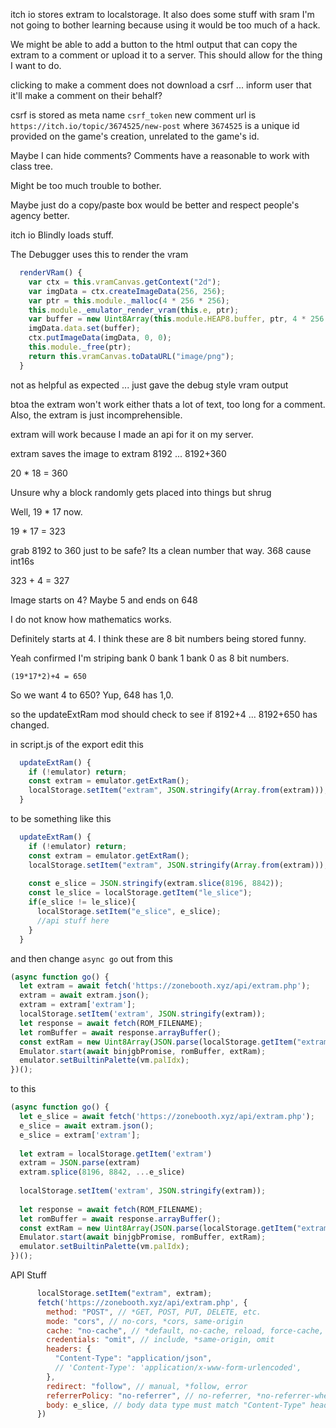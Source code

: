 itch io stores extram to localstorage. It also does some stuff with sram I'm not going to bother learning because using it would be too much of a hack.

We might be able to add a button to the html output that can copy the extram to a comment or upload it to a server. This should allow for the thing I want to do.

clicking to make a comment does not download a csrf ... inform user that it'll make a comment on their behalf?

csrf is stored as meta name `csrf_token` 
new comment url is `https://itch.io/topic/3674525/new-post` where `3674525` is a unique id provided on the game's creation, unrelated to the game's id.

Maybe I can hide comments?
Comments have a reasonable to work with class tree.

Might be too much trouble to bother.

Maybe just do a copy/paste box would be better and respect people's agency better.

itch io Blindly loads stuff.

The Debugger uses this to render the vram

```javascript
  renderVRam() {
    var ctx = this.vramCanvas.getContext("2d");
    var imgData = ctx.createImageData(256, 256);
    var ptr = this.module._malloc(4 * 256 * 256);
    this.module._emulator_render_vram(this.e, ptr);
    var buffer = new Uint8Array(this.module.HEAP8.buffer, ptr, 4 * 256 * 256);
    imgData.data.set(buffer);
    ctx.putImageData(imgData, 0, 0);
    this.module._free(ptr);
    return this.vramCanvas.toDataURL("image/png");
  }
```

not as helpful as expected ... just gave the debug style vram output

btoa the extram won't work either thats a lot of text, too long for a comment. Also, the extram is just incomprehensible.

extram will work because I made an api for it on my server.

extram saves the image to extram 8192 ... 8192+360

20 * 18 = 360

Unsure why a block randomly gets placed into things but shrug

Well, 19 * 17 now. 

19 * 17 = 323

grab 8192 to 360 just to be safe? Its a clean number that way.
368 cause int16s 

323 + 4 = 327

Image starts on 4? Maybe 5 and ends on 648

I do not know how mathematics works.

Definitely starts at 4. I think these are 8 bit numbers being stored funny.

Yeah confirmed I'm striping bank 0 bank 1 bank 0 as 8 bit numbers.

`(19*17*2)+4 = 650`

So we want 4 to 650? Yup, 648 has 1,0.


so the updateExtRam mod should check to see if 8192+4 ... 8192+650 has changed.

in script.js of the export edit this

```js
  updateExtRam() {
    if (!emulator) return;
    const extram = emulator.getExtRam();
    localStorage.setItem("extram", JSON.stringify(Array.from(extram)));
  }
```

to be something like this

```js
  updateExtRam() {
    if (!emulator) return;
    const extram = emulator.getExtRam();
    localStorage.setItem("extram", JSON.stringify(Array.from(extram)));
    
    const e_slice = JSON.stringify(extram.slice(8196, 8842));
    const le_slice = localStorage.getItem("le_slice");
    if(e_slice != le_slice){
      localStorage.setItem("e_slice", e_slice);
      //api stuff here
    }
  }
```

and then change `async go` out from this

```js
(async function go() {
  let extram = await fetch('https://zonebooth.xyz/api/extram.php');
  extram = await extram.json();
  extram = extram['extram'];
  localStorage.setItem('extram', JSON.stringify(extram));
  let response = await fetch(ROM_FILENAME);
  let romBuffer = await response.arrayBuffer();
  const extRam = new Uint8Array(JSON.parse(localStorage.getItem("extram")));
  Emulator.start(await binjgbPromise, romBuffer, extRam);
  emulator.setBuiltinPalette(vm.palIdx);
})();
```

to this

```js
(async function go() {
  let e_slice = await fetch('https://zonebooth.xyz/api/extram.php');
  e_slice = await extram.json();
  e_slice = extram['extram'];
  
  let extram = localStorage.getItem('extram')
  extram = JSON.parse(extram)
  extram.splice(8196, 8842, ...e_slice)
  
  localStorage.setItem('extram', JSON.stringify(extram));
  
  let response = await fetch(ROM_FILENAME);
  let romBuffer = await response.arrayBuffer();
  const extRam = new Uint8Array(JSON.parse(localStorage.getItem("extram")));
  Emulator.start(await binjgbPromise, romBuffer, extRam);
  emulator.setBuiltinPalette(vm.palIdx);
})();
```

API Stuff 

```js
      localStorage.setItem("extram", extram);
      fetch('https://zonebooth.xyz/api/extram.php', {
        method: "POST", // *GET, POST, PUT, DELETE, etc.
        mode: "cors", // no-cors, *cors, same-origin
        cache: "no-cache", // *default, no-cache, reload, force-cache, only-if-cached
        credentials: "omit", // include, *same-origin, omit
        headers: {
          "Content-Type": "application/json",
          // 'Content-Type': 'application/x-www-form-urlencoded',
        },
        redirect: "follow", // manual, *follow, error
        referrerPolicy: "no-referrer", // no-referrer, *no-referrer-when-downgrade, origin, origin-when-cross-origin, same-origin, strict-origin, strict-origin-when-cross-origin, unsafe-url
        body: e_slice, // body data type must match "Content-Type" header
      })
```